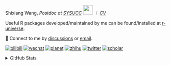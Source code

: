 
<p>Shixiang Wang, <em>Postdoc at <a href="https://sysucc.org.cn/">SYSUCC</a> <img src="https://media.giphy.com/media/WUlplcMpOCEmTGBtBW/giphy.gif" width="30">  ｜ <a href="https://shixiangwang.github.io/cv-shixiang/">CV</a>
</em></p>

Useful R packages developed/maintained by me can be found/installed at [r-universe](https://shixiangwang.r-universe.dev/).

💬 Connect to me by
[discussions](https://github.com/ShixiangWang/self-study/discussions) or [email](mailto:shixiang1994wang@gmail.com). 

[![bilibili](https://img.shields.io/badge/王诗翔-B站-yellow)](https://space.bilibili.com/11553374) [![wechat](https://img.shields.io/badge/王诗翔-微信公众号-important)](https://shixiangwang.github.io/home/logo/qrcode.jpg) [![planet](https://img.shields.io/badge/王诗翔-知识星球-blueviolet)](https://t.zsxq.com/rBqbIei)  [![zhihu](https://img.shields.io/badge/王诗翔-知乎-blue)](https://www.zhihu.com/people/shixiangwang) [![twitter](https://img.shields.io/badge/WangShxiang-twitter-ff69b4)](https://twitter.com/WangShxiang) [![scholar](https://img.shields.io/badge/ShixiangWang-Scholar-00ffff)](https://scholar.google.com/citations?user=FvNp0NkAAAAJ) 

<details>
 
<summary>GitHub Stats</summary>


<!--START_SECTION:waka-->
**🐱 My GitHub Data** 

> 📦 4.5 MB Used in GitHub's Storage 
 > 
> 🏆 163 Contributions in the Year 2024
 > 
> 🚫 Not Opted to Hire
 > 
> 📜 91 Public Repositories 
 > 
> 🔑 28 Private Repositories 
 > 
**I'm an Early 🐤** 

```text
🌞 Morning                2409 commits        ████░░░░░░░░░░░░░░░░░░░░░   16.51 % 
🌆 Daytime                5869 commits        ██████████░░░░░░░░░░░░░░░   40.22 % 
🌃 Evening                5302 commits        █████████░░░░░░░░░░░░░░░░   36.33 % 
🌙 Night                  1014 commits        ██░░░░░░░░░░░░░░░░░░░░░░░   06.95 % 
```
📅 **I'm Most Productive on Wednesday** 

```text
Monday                   2240 commits        ████░░░░░░░░░░░░░░░░░░░░░   15.35 % 
Tuesday                  2540 commits        ████░░░░░░░░░░░░░░░░░░░░░   17.40 % 
Wednesday                2588 commits        ████░░░░░░░░░░░░░░░░░░░░░   17.73 % 
Thursday                 2254 commits        ████░░░░░░░░░░░░░░░░░░░░░   15.44 % 
Friday                   2358 commits        ████░░░░░░░░░░░░░░░░░░░░░   16.16 % 
Saturday                 1122 commits        ██░░░░░░░░░░░░░░░░░░░░░░░   07.69 % 
Sunday                   1492 commits        ███░░░░░░░░░░░░░░░░░░░░░░   10.22 % 
```


**I Mostly Code in R** 

```text
R                        83 repos            █████████████░░░░░░░░░░░░   52.20 % 
Shell                    11 repos            ██░░░░░░░░░░░░░░░░░░░░░░░   06.92 % 
JavaScript               8 repos             █░░░░░░░░░░░░░░░░░░░░░░░░   05.03 % 
Jupyter Notebook         5 repos             █░░░░░░░░░░░░░░░░░░░░░░░░   03.14 % 
Rust                     4 repos             █░░░░░░░░░░░░░░░░░░░░░░░░   02.52 % 
```




 Last Updated on 25/01/2024 18:50:54 UTC
<!--END_SECTION:waka-->

> These Readme stats are generated using github action [awesome-readme-stats](https://github.com/anmol098/waka-readme-stats)

-----

**NOTE: Top languages does not indicate my skill level or anything like that. It is just a metric of which languages have been hosted by me on GitHub based on the usage across repositories.**

</details>
